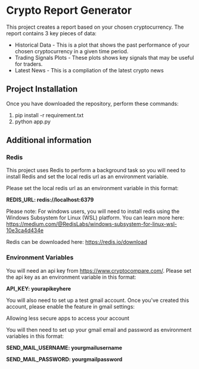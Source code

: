 # Crypto Report Generator
This project creates a report based on your chosen cryptocurrency. The report contains 3 key pieces of data:

* Historical Data - This is a plot that shows the past performance of your chosen cryptocurrency in a given time period.
* Trading Signals Plots - These plots shows key signals that may be useful for traders.
* Latest News - This is a compliation of the latest crypto news

## Project Installation
Once you have downloaded the repository, perform these commands:

1. pip install -r requirement.txt
2. python app.py

## Additional information
### Redis
This project uses Redis to perform a background task so you will need to install Redis and set the local redis url as an environment variable. 

Please set the local redis url as an environment variable in this format:

**REDIS_URL: redis://localhost:6379**

Please note: For windows users, you will need to install redis using the Windows Subsystem for Linux (WSL) platform. You can learn more here: 
https://medium.com/@RedisLabs/windows-subsystem-for-linux-wsl-10e3ca4d434e

Redis can be downloaded here: https://redis.io/download

### Environment Variables
You will need an api key from https://www.cryptocompare.com/. Please set the api key as an environment variable in this format:

**API_KEY: yourapikeyhere**

You will also need to set up a test gmail account. Once you've created this account, please enable the feature in gmail settings: 

Allowing less secure apps to access your account

You will then need to set up your gmail email and password as environment variables in this format:

**SEND_MAIL_USERNAME: yourgmailusername**

**SEND_MAIL_PASSWORD: yourgmailpassword**



